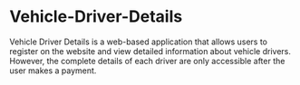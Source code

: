 # Vehicle-Driver-Details
Vehicle Driver Details is a web-based application that allows users to register on the website and view detailed information about vehicle drivers. However, the complete details of each driver are only accessible after the user makes a payment.
